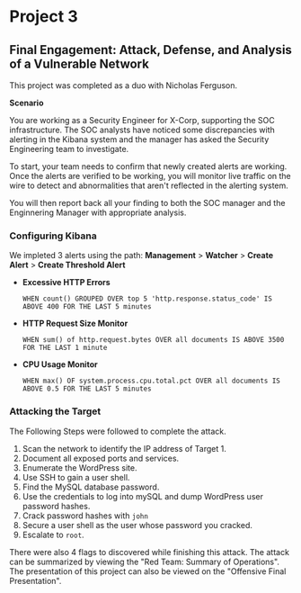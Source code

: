 # Project 3
## Final Engagement: Attack, Defense, and Analysis of a Vulnerable Network
This project was completed as a duo with Nicholas Ferguson.

**Scenario**

You are working as a Security Engineer for X-Corp, supporting the SOC infrastructure. The SOC analysts have noticed some discrepancies with alerting in the Kibana system and the manager has asked the Security Engineering team to investigate. 

To start, your team needs to confirm that newly created alerts are working. Once the alerts are verified to be working, you will monitor live traffic on the wire to detect and abnormalities that aren't reflected in the alerting system.

You will then report back all your finding to both the SOC manager and the Enginnering Manager with appropriate analysis.


### Configuring Kibana

We impleted 3 alerts using the path:
**Management** > **Watcher** > **Create Alert** > **Create Threshold Alert**

- **Excessive HTTP Errors**
  ```kql
  WHEN count() GROUPED OVER top 5 'http.response.status_code' IS ABOVE 400 FOR THE LAST 5 minutes
  ```
  
- **HTTP Request Size Monitor**
  ```kql
  WHEN sum() of http.request.bytes OVER all documents IS ABOVE 3500 FOR THE LAST 1 minute
  ```

- **CPU Usage Monitor**
  ```kql
  WHEN max() OF system.process.cpu.total.pct OVER all documents IS ABOVE 0.5 FOR THE LAST 5 minutes
  ```
  
### Attacking the Target

The Following Steps were followed to complete the attack.

1. Scan the network to identify the IP address of Target 1.
2. Document all exposed ports and services.
3. Enumerate the WordPress site.
4. Use SSH to gain a user shell.
5. Find the MySQL database password.
6. Use the credentials to log into mySQL and dump WordPress user password hashes.
7. Crack password hashes with `john`
8. Secure a user shell as the user whose password you cracked.
9. Escalate to `root`.

There were also 4 flags to discovered while finishing this attack. The attack can be summarized by viewing the "Red Team: Summary of Operations". The presentation of this project can also be viewed on the "Offensive Final Presentation".
